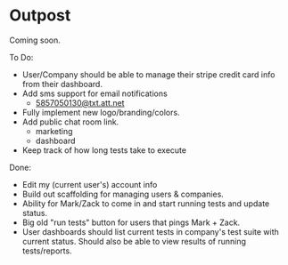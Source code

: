 Outpost
=======

Coming soon.

To Do:

- User/Company should be able to manage their stripe credit card info from their dashboard.
- Add sms support for email notifications
	- 5857050130@txt.att.net
- Fully implement new logo/branding/colors.
- Add public chat room link.
	- marketing
	- dashboard
- Keep track of how long tests take to execute


Done: 

- Edit my (current user's) account info
- Build out scaffolding for managing users &amp; companies.
- Ability for Mark/Zack to come in and start running tests and update status.
- Big old "run tests" button for users that pings Mark + Zack.
- User dashboards should list current tests in company's test suite with current status. Should also be able to view results of running tests/reports.
